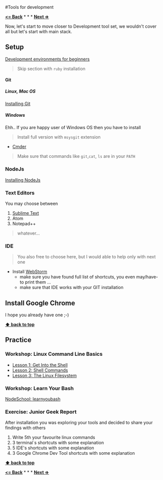 #Tools for development

**[<= Back](../03-few-simple-principles/few-simple-principles.md)**		*	*	*	**[Next =>](../05-git-and-github/git-and-github.md)**

Now, let's start to move closer to Development tool set, we wouldn't cover all
but let's start with main stack. 

## Setup

[Development environments for beginners](https://github.com/cityarcade/development-environments-for-beginners)

> Skip section with `ruby` installation

#### Git

##### Linux, Mac OS

[Installing Git](https://git-scm.com/book/en/v2/Getting-Started-Installing-Git)

##### Windows

Ehh.. If you are happy user of Windows OS then you have to install
 
>Install full version with `msysgit` extension
 
* [Cmder](http://cmder.net/)

> Make sure that commands like `git`,`cat`, `ls` are in your `PATH` 

### NodeJs

[Installing NodeJs](https://nodejs.org/en/download/)
    
### Text Editors

You may choose between

1. [Sublime Text](http://www.sublimetext.com/3)
1. Atom
1. Notepad++

>whatever...

### IDE

>You also free to choose here, but I would able to help only with next one

* Install [WebStorm](https://www.jetbrains.com/webstorm/)
  * make sure you have found full list of shortcuts, you even may/have-to print them ...
  * make sure that IDE works with your GIT installation


## Install Google Chrome

I hope you already have one ;-)


**[⬆ back to top](#tools-for-development)**


## Practice 

### Workshop: Linux Command Line Basics

* [Lesson 1: Get Into the Shell](https://www.udacity.com/course/viewer#!/c-ud595/l-4597278561/m-4696869597)
* [Lesson 2: Shell Commands](https://www.udacity.com/course/viewer#!/c-ud595/l-4585008597/m-4687379501)
* [Lesson 3: The Linux Filesystem](https://www.udacity.com/course/viewer#!/c-ud595/l-4575425132/e-4746144347/m-4746144348)

### Workshop: Learn Your Bash

[NodeSchool: learnyoubash](https://github.com/denysdovhan/learnyoubash)


### Exercise: Junior Geek Report

After installation you was exploring your tools and  decided to share your findings with others

1. Write 5th your favourite linux commands
1. 3 terminal`s shortcuts with some explanation
1. 5 IDE's shortcuts with some explanation
2. 3 Google Chrome Dev Tool shortcuts with some explanation


**[⬆ back to top](#tools-for-development)**

**[<= Back](../03-few-simple-principles/few-simple-principles.md)**		*	*	*	**[Next =>](../05-git-and-github/git-and-github.md)**






